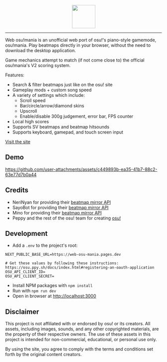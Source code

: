 <p align="center">
  <img height="75" src="https://github.com/user-attachments/assets/d09ccf61-003a-40e0-8d32-b57843133ad6">
</p>

---

Web osu!mania is an unofficial web port of osu!'s piano-style gamemode, osu!mania. Play beatmaps directly in your browser, without the need to download the desktop application.

Game mechanics attempt to match (if not come close to) the official osu!mania's V2 scoring system.

Features:

- Search & filter beatmaps just like on the osu! site
- Gameplay mods + custom song speed
- A variety of settings which include:
  - Scroll speed
  - Bar/circle/arrow/diamond skins
  - Upscroll
  - Enable/disable 300g judgement, error bar, FPS counter
- Local high scores
- Supports SV beatmaps and beatmap hitsounds
- Supports keyboard, gamepad, and touch screen input

[Visit the site](https://web-osu-mania.pages.dev/)

## Demo

https://github.com/user-attachments/assets/c449893b-ea35-41b7-88c2-63e77d7b0a44

## Credits

- NeriNyan for providing their [beatmap mirror API](https://nerinyan.stoplight.io/docs/nerinyan-api)
- SayoBot for providing their [beatmap mirror API](https://osu.sayobot.cn/home)
- Mino for providing their [beatmap mirror API](https://dev.catboy.best/docs)
- Peppy and the rest of the osu! team for creating [osu!](https://osu.ppy.sh/)

## Development

- Add a `.env` to the project's root:

```
NEXT_PUBLIC_BASE_URL=https://web-osu-mania.pages.dev

# Get these values by following these instructions: https://osu.ppy.sh/docs/index.html#registering-an-oauth-application
OSU_API_CLIENT_ID=
OSU_API_CLIENT_SECRET=
```

- Install NPM packages with `npm install`
- Run with `npm run dev`
- Open in browser at [http://localhost:3000](http://localhost:3000)

## Disclaimer

This project is not affiliated with or endorsed by osu! or its creators. All assets, including images, sounds, and any other copyrighted materials, are the property of their respective owners. The use of these assets in this project is intended for non-commercial, educational, or personal use only.

By using the site, you agree to comply with the terms and conditions set forth by the original content creators.
